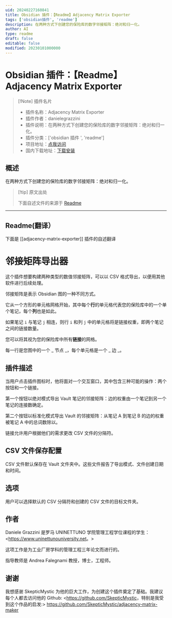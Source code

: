 ```yaml
---
uid: 20240227160841
title: Obsidian 插件：【Readme】Adjacency Matrix Exporter
tags: ['obsidian插件', 'readme']
description: 在两种方式下创建您的保险库的数字邻接矩阵：绝对和归一化。
author: AI
type: readme
draft: false
editable: false
modified: 20230101000000
---
```


# Obsidian 插件：【Readme】Adjacency Matrix Exporter

> [!Note] 插件名片
> - 插件名称：Adjacency Matrix Exporter
> - 插件作者：danielegrazzini
> - 插件说明：在两种方式下创建您的保险库的数字邻接矩阵：绝对和归一化。
> - 插件分类：['obsidian 插件 ', 'readme']
> - 项目地址：[点我访问](https://github.com/danielegrazzini/adjacency-matrix-exporter)
> - 国内下载地址：[下载安装](https://pkmer.cn/products/plugin/pluginMarket/?adjacency-matrix-exporter)

## 概述

在两种方式下创建您的保险库的数字邻接矩阵：绝对和归一化。

> [!tip] 原文出处
>
>下面自述文件的来源于 [Readme](https://ghproxy.net/https://raw.githubusercontent.com/danielegrazzini/adjacency-matrix-exporter/main/README.md)

---

## Readme(翻译）

下面是 [[adjacency-matrix-exporter]] 插件的自述翻译

# 邻接矩阵导出器

这个插件想要构建两种类型的数值邻接矩阵，可以以 CSV 格式导出，以便用其他软件进行后续处理。

邻接矩阵是表示 Obsidian 图的一种不同方式。

它从一个方形的单元格网格开始，其中每个**行**的单元格代表您的保险库中的一个单个笔记，每个**列**也是如此。

如果笔记 `i` 与笔记 `j` 相连，则行 `i` 和列 `j` 中的单元格将是链接权重，即两个笔记之间的链接数量。

您可以将其视为您的保险库中所有**链接**的网格。

每一行是您图中的一个 _ 节点 _，每个单元格是一个 _ 边 _。

## 插件描述

当用户点击插件图标时，他将面对一个交互窗口，其中包含三种可能的操作：两个按钮和一个链接。

第一个按钮以绝对模式导出 Vault 笔记的邻接矩阵：边的权重由一个笔记到另一个笔记的连接数确定。

第二个按钮以标准化模式导出 Vault 的邻接矩阵：从笔记 A 到笔记 B 的边的权重被笔记 A 中的总词数除以。

链接允许用户根据他们的需求更改 CSV 文件的分隔符。

## CSV 文件保存配置

CSV 文件默认保存在 Vault 文件夹中。这些文件报告了导出模式、文件创建日期和时间。

## 选项

用户可以选择默认的 CSV 分隔符和创建的 CSV 文件的目标文件夹。

## 作者

Daniele Grazzini 是罗马 UNINETTUNO 学院管理工程学位课程的学生：<<https://www.uninettunouniversity.net>。>

这项工作是为工业厂房学科的管理工程三年论文而进行的。

指导教师是 Andrea Falegnami 教授，博士，工程师。

## 谢谢

我想感谢 SkepticMystic 为他的巨大工作，为创建这个插件奠定了基础。我建议每个人都去访问他的 Github: <<https://github.com/SkepticMystic>，特别是我受到这个作品的启发:> <https://github.com/SkepticMystic/adjacency-matrix-maker>
